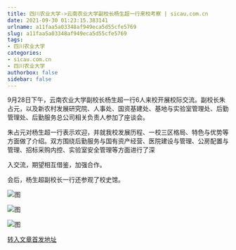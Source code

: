 ```yaml
---
title: 四川农业大学->云南农业大学副校长杨生超一行来校考察 | sicau.com.cn
date: 2021-09-30 01:23:15.383141
urlname: a11faa5a03348af949eca5d55cfe5769
slug: a11faa5a03348af949eca5d55cfe5769
tags: 
- 四川农业大学
categories:
- sicau.com.cn
- 四川农业大学
authorbox: false
sidebar: false
---
```

  

9月28日下午，云南农业大学副校长杨生超一行6人来校开展校际交流。副校长朱占元，以及新农村发展研究院、人事处、国资基建处、基地与实验室管理处、后勤管理处、后勤服务总公司相关负责人参加了座谈会。  

朱占元对杨生超一行表示欢迎，并就我校发展历程、一校三区格局、特色与优势等方面做了介绍。双方围绕后勤服务与国有资产经营、医院建设与管理、公房配置与管理、招标采购内控、实验室安全管理等方面进行了深
<!--more-->
入交流，期望相互借鉴，加强合作。

会后，杨生超副校长一行还参观了校史馆。

![图](https://news.sicau.edu.cn/__local/B/E4/5F/A31CFE3587C37EA15A3204F50C9_E57EBDE0_EB7F.png)

![图](https://news.sicau.edu.cn/__local/6/C3/E2/D78BD2D91EC9872834F6DC9FB9F_F8A5BB5C_DC5F.jpg)

![图](https://news.sicau.edu.cn/__local/E/9E/07/BCEEB3CDAE18448B5310DDC82DD_E21C7AF0_12A31.jpg)

[转入文章首发地址](https://news.sicau.edu.cn/info/1078/64780.htm)